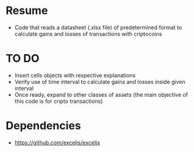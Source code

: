 # Resume

- Code that reads a datasheet (.xlsx file) of predetermined format to calculate gains and losses of transactions with criptocoins

# TO DO

- Insert cells objects with respective explanations
- Verify use of time interval to calculate gains and losses inside given interval
- Once ready, expand to other classes of assets (the main objective of this code is for cripto transactions)

# Dependencies

- https://github.com/exceljs/exceljs